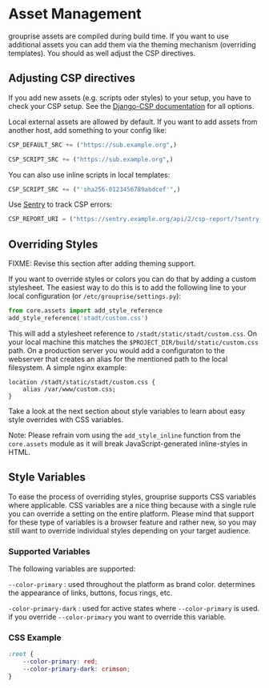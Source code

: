 # Asset Management

grouprise assets are compiled during build time. If you want to use additional assets you can add them via the theming mechanism (overriding templates). You should as well adjust the CSP directives.


## Adjusting CSP directives

If you add new assets (e.g. scripts oder styles) to your setup, you have to check your CSP setup. See the [Django-CSP documentation](https://django-csp.readthedocs.io/en/latest/configuration.html) for all options.

Local external assets are allowed by default. If you want to add assets from another host, add something to your config like:

```python
CSP_DEFAULT_SRC += ("https://sub.example.org",)

CSP_SCRIPT_SRC += ("https://sub.example.org",)
```

You can also use inline scripts in local templates:

```python
CSP_SCRIPT_SRC += ("'sha256-0123456789abdcef'",)
```

Use [Sentry](https://sentry.io/) to track CSP errors:

```python
CSP_REPORT_URI = ("https://sentry.example.org/api/2/csp-report/?sentry_key=0123456789abcdef",)
```


## Overriding Styles

FIXME: Revise this section after adding theming support.

If you want to override styles or colors you can do that by adding
a custom stylesheet. The easiest way to do this is to add the following line to your local configuration (or `/etc/grouprise/settings.py`):

```python
from core.assets import add_style_reference
add_style_reference('stadt/custom.css')
```

This will add a stylesheet reference to `/stadt/static/stadt/custom.css`. On your local machine this matches the `$PROJECT_DIR/build/static/custom.css` path. On a production server you would add a configuraton to the webserver that creates an alias for the mentioned path to the local filesystem. A simple nginx example:

```nginx
location /stadt/static/stadt/custom.css {
    alias /var/www/custom.css;
}
```

Take a look at the next section about style variables to learn about easy style overrides with CSS variables.

Note: Please refrain vom using the `add_style_inline` function from the `core.assets` module as it will break JavaScript-generated inline-styles in HTML.
 

## Style Variables

To ease the process of overriding styles, grouprise supports CSS variables where applicable. CSS variables are a nice thing because with a single rule you can override a setting on the entire platform. Please mind that support for these type of variables is a browser feature and rather new, so you may still want to override individual styles depending on your target audience. 

### Supported Variables

The following variables are supported:

`--color-primary`
 : used throughout the platform as brand color. determines the appearance of links, buttons, focus rings, etc.

`-color-primary-dark`
 : used for active states where `--color-primary` is used. if you override `--color-primary` you want to override this variable.
 
### CSS Example

```css
:root {
    --color-primary: red;
    --color-primary-dark: crimson;
}
```

